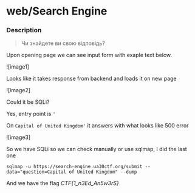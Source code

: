 # web/Search Engine

### Description
> Чи знайдете ви свою відповідь?

Upon opening page we can see input form with exaple text below.

![image1]

Looks like it takes response from backend and loads it on new page

![image2]

Could it be SQLi?

Yes, entry point is `'`

On `Capital of United Kingdom'` it answers with what looks like 500 error

![image3]

So we have SQLi so we can check manually or use sqlmap, I did the last one

`sqlmap -u https://search-engine.ua30ctf.org/submit --data="question=Capital of United Kingdom" --dump`

And we have the flag
*CTF{1_n3Ed_An5w3rS}*
